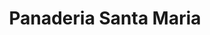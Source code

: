 ---
title: "Panaderia Santa Maria"
url: /cholula-de-rivadavia/panaderia-santa-maria/
shop: panadería
---